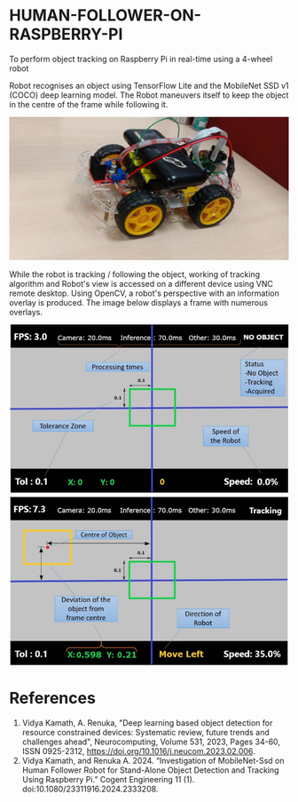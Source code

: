 # HUMAN-FOLLOWER-ON-RASPBERRY-PI
To perform object tracking on Raspberry Pi in real-time using a 4-wheel robot


Robot recognises an object using TensorFlow Lite and the MobileNet SSD v1 (COCO) deep learning model. The Robot maneuvers itself to keep the object in the centre of the frame while following it. 

<p align="center">
   <img src="https://github.com/VidyaKamath1089/HUMAN-FOLLOWER-ON-RASPBERRY-PI/blob/main/car3.jpg" >
</p>

While the robot is tracking / following the object, working of tracking algorithm and Robot's view is accessed on a different device using VNC remote desktop. Using OpenCV, a robot's perspective with an information overlay is produced. The image below displays a frame with numerous overlays.

<p align="center">
   <img src="https://github.com/VidyaKamath1089/HUMAN-FOLLOWER-ON-RASPBERRY-PI/blob/main/RoboView.jpg" >
</p>

# References 
1. Vidya Kamath, A. Renuka, "Deep learning based object detection for resource constrained devices: Systematic review, future trends and challenges ahead", Neurocomputing, Volume 531, 2023, Pages 34-60, ISSN 0925-2312, https://doi.org/10.1016/j.neucom.2023.02.006.
2. Vidya Kamath, and Renuka A. 2024. “Investigation of MobileNet-Ssd on Human Follower Robot for Stand-Alone Object Detection and Tracking Using Raspberry Pi.” Cogent Engineering 11 (1). doi:10.1080/23311916.2024.2333208.
